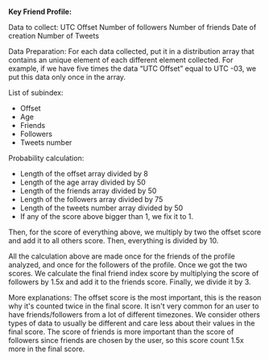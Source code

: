 **Key Friend Profile:**

Data to collect:
UTC Offset
Number of followers
Number of friends
Date of creation
Number of Tweets

Data Preparation:
For each data collected, put it in a distribution array that contains an unique element of each
different element collected.
For example, if we have five times the data “UTC Offset” equal to UTC -03, we put this data only
once in the array.

List of subindex:

- Offset
- Age
- Friends
- Followers
- Tweets number

Probability calculation:

- Length of the offset array divided by 8
- Length of the age array divided by 50
- Length of the friends array divided by 50
- Length of the followers array divided by 75
- Length of the tweets number array divided by 50
- If any of the score above bigger than 1, we fix it to 1.

Then, for the score of everything above, we multiply by two the offset score and add it to all others
score. Then, everything is divided by 10.

All the calculation above are made once for the friends of the profile analyzed, and once for the
followers of the profile.
Once we got the two scores. We calculate the final friend index score by multiplying the score of
followers by 1.5x and add it to the friends score. Finally, we divide it by 3.

More explanations:
The offset score is the most important, this is the reason why it's counted twice in the final score.
It isn't very common for an user to have friends/followers from a lot of different timezones.
We consider others types of data to usually be different and care less about their values in the
final score.
The score of friends is more important than the score of followers since friends are chosen by the
user, so this score count 1.5x more in the final score.
